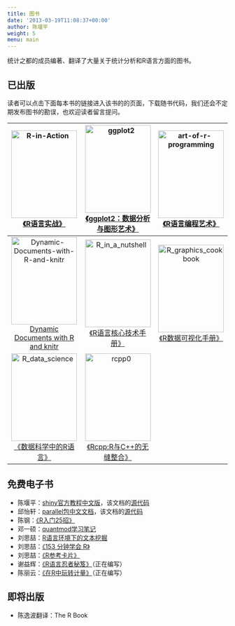 ```yaml
---
title: 图书
date: '2013-03-19T11:08:37+00:00'
author: 陈堰平
weight: 5
menu: main
---
```


<style>
img{
width: 150px;
height: 200px
}
</style>

统计之都的成员编著、翻译了大量关于统计分析和R语言方面的图书。

## 已出版

读者可以点击下面每本书的链接进入该书的的页面，下载随书代码，我们还会不定期发布图书的勘误，也欢迎读者留言提问。

|![R-in-Action](https://cos.name/wp-content/uploads/2013/03/r-in-action-small.jpg) [《R语言实战》](/2013/03/r-in-action/ "《R语言实战》")                                                                                                           |![ggplot2](https://cos.name/wp-content/uploads/2013/05/ggplot2-212x300.jpg) [《ggplot2：数据分析与图形艺术》](/2013/05/ggplot2/ "《ggplot2：数据分析与图形艺术》")                                      |![art-of-r-programming](https://cos.name/wp-content/uploads/2013/05/art-of-r-small.jpg) [《R语言编程艺术》](/2013/05/the-art-r-programming/ "《R语言编程艺术》")                        |
|:--------------------------------------------------------------------------------------------------------------------------------------------------------------------------------------------------------------------------------------------------:|:-------------------------------------------------------------------------------------------------------------------------------------------------------------------------------------------------------:|:---------------------------------------------------------------------------------------------------------------------------------------------------------------------------------------:|
|![Dynamic-Documents-with-R-and-knitr](http://images.tandf.co.uk/common/jackets/crclarge/978148220/9781482203530.jpg) [Dynamic Documents with R and knitr](http://www.crcpress.com/product/isbn/9781482203530 "Dynamic Documents with R and knitr") |![R_in_a_nutshell](https://cos.name/wp-content/uploads/2013/03/R_in_a_nutshell.jpg)[《R语言核心技术手册》](http://www.oreilly.com.cn/index.php?func=book&isbn=978-7-121-23786-7)                        |![R_graphics_cookbook](https://cos.name/wp-content/uploads/2013/03/R_graphics_cookbook.png) [《R数据可视化手册》](http://www.oreilly.com.cn/index.php?func=book&isbn=978-7-115-34227-0) |
|![R_data_science](https://cos.name/wp-content/uploads/2013/03/R_data_science.jpg) [《数据科学中的R语言》](/2015/07/years-as-a-data-scientist/ "Dynamic Documents with R and knitr")                                                                |[ ![rcpp0](https://cos.name/wp-content/uploads/2013/03/rcpp0.jpg)](https://cos.name/wp-content/uploads/2013/03/rcpp0.jpg) [《Rcpp:R与C++的无缝整合》](/2016/01/seamless-r-and-c-integration-with-rcpp/) |  

## 免费电子书

  * 陈堰平：[shiny官方教程中文版](http://yanping.me/shiny-tutorial/)，该文档的[源代码](https://github.com/yanping/shiny-tutorial)
  * 邱怡轩：[parallel包中文文档](https://github.com/yixuan/parallel-translation/blob/master/parallel_zh_CN.pdf?raw=true)，该文档的[源代码](https://github.com/yixuan/parallel-translation)
  * 陈钢：[《R入门25招》](http://gossipcoder.com/?tag=r%E5%85%A5%E9%97%A825%E6%8B%9B "R入门25招")
  * 邓一硕：[quantmod学习笔记](https://github.com/dengyishuo/dengyishuo.github.com/tree/master/RFinance)
  * 刘思喆：[R语言环境下的文本挖掘](http://www.bjt.name/upload/pdf/Text%20Mining%20in%20R.pdf)
  * 刘思喆：[《153 分钟学会 R》](http://cran.r-project.org/doc/contrib/Liu-FAQ.pdf "153 分钟学会 R")
  * 刘思喆：[《R参考卡片》](http://cran.r-project.org/doc/contrib/Liu-R-refcard.pdf "R参考卡片")
  * 谢益辉：[《R语言忍者秘笈》](https://github.com/yihui/r-ninja "R语言忍者秘笈")（正在编写）
  * 陈丽云：[《在R中玩转计量》](https://github.com/cloudly/Play-Econometrics-with-R "在R中玩转计量")（正在编写）

## 即将出版

  * 陈逸波翻译：The R Book

